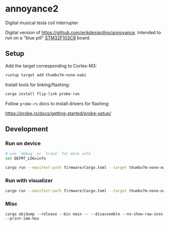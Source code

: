 # annoyance2

Digital musical tesla coil interrupter

Digital version of https://github.com/erikdesjardins/annoyance. Intended to run on a "blue pill" [STM32F103C8](https://www.st.com/resource/en/datasheet/stm32f103c8.pdf) board.

## Setup

Add the target corresponding to Cortex-M3:

```sh
rustup target add thumbv7m-none-eabi
```

Install tools for linking/flashing:

```sh
cargo install flip-link probe-run
```

Follow `probe-rs` docs to install drivers for flashing:

https://probe.rs/docs/getting-started/probe-setup/

## Development

### Run on device

```sh
# use `debug` or `trace` for more info
set DEFMT_LOG=info

cargo run --manifest-path firmware/Cargo.toml --target thumbv7m-none-eabi
```

### Run with visualizer

```sh
cargo run --manifest-path firmware/Cargo.toml --target thumbv7m-none-eabi --release | cargo run --manifest-path visualizer/Cargo.toml --release
```

### Misc

```
cargo objdump --release --bin main -- --disassemble --no-show-raw-insn --print-imm-hex
```
